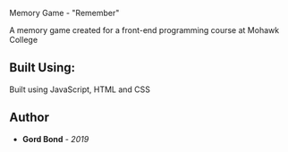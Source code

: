 Memory Game - "Remember"

A memory game created for a front-end programming course at Mohawk College

## Built Using:

Built using JavaScript, HTML and CSS

## Author

* **Gord Bond** - *2019* 


